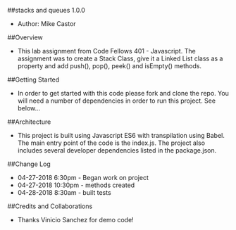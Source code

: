 ##stacks and queues 1.0.0
- Author: Mike Castor

##Overview
- This lab assignment from Code Fellows 401 - Javascript.  The assignment was to create a Stack Class, give it a Linked List class as a property and add push(), pop(), peek() and isEmpty() methods. 

##Getting Started
- In order to get started with this code please fork and clone the repo.  You will need a number of dependencies in order to run this project.  See below...

##Architecture
- This project is built using Javascript ES6 with transpilation using Babel.  The main entry point of the code is the index.js.  The project also includes several developer dependencies listed in the package.json.

##Change Log
- 04-27-2018 6:30pm - Began work on project
- 04-27-2018 10:30pm - methods created
- 04-28-2018 8:30am - built tests


##Credits and Collaborations
- Thanks Vinicio Sanchez for demo code!  